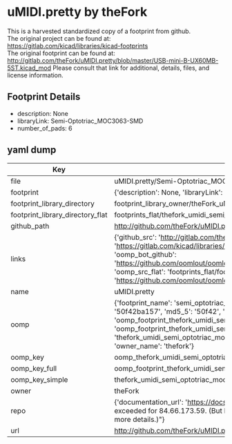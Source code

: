 # uMIDI.pretty by theFork  
This is a harvested standardized copy of a footprint from github.  
The original project can be found at:  
https://gitlab.com/kicad/libraries/kicad-footprints  
The original footprint can be found at:
http://gitlab.com/theFork/uMIDI.pretty/blob/master/USB-mini-B-UX60MB-5ST.kicad_mod
Please consult that link for additional, details, files, and license information.  
## Footprint Details
* description: None  
* libraryLink: Semi-Optotriac_MOC3063-SMD  
* number_of_pads: 6  
## yaml dump  
| Key | Value |  
| --- | --- |  
| file | uMIDI.pretty/Semi-Optotriac_MOC3063-SMD.kicad_mod |  
| footprint | {'description': None, 'libraryLink': 'Semi-Optotriac_MOC3063-SMD', 'number_of_pads': 6} |  
| footprint_library_directory | footprint_library_owner/theFork_uMIDI.pretty |  
| footprint_library_directory_flat | footprints_flat/thefork_umidi_semi_optotriac_moc3063_smd/working |  
| github_path | http://github.com/theFork/uMIDI.pretty/blob/master/Semi-Optotriac_MOC3063-SMD.kicad_mod |  
| links | {'github_src': 'http://gitlab.com/theFork/uMIDI.pretty/blob/master/USB-mini-B-UX60MB-5ST.kicad_mod', 'github_src_repo': 'https://gitlab.com/kicad/libraries/kicad-footprints', 'oomp_bot': 'footprints/thefork_umidi_semi_optotriac_moc3063_smd/working', 'oomp_bot_github': 'https://github.com/oomlout/oomlout_oomp_footprint_bot/tree/main/footprints/thefork_umidi_semi_optotriac_moc3063_smd/working', 'oomp_src_flat': 'footprints_flat/footprints_flat/thefork_umidi_semi_optotriac_moc3063_smd/working', 'oomp_src_flat_github': 'https://github.com/oomlout/oomlout_oomp_footprint_src/tree/main/footprints_flat/thefork_umidi_semi_optotriac_moc3063_smd/working'} |  
| name | uMIDI.pretty |  
| oomp | {'footprint_name': 'semi_optotriac_moc3063_smd', 'library_name': 'umidi', 'md5': '50f42ba157308acdf6d6cb9debe809bf', 'md5_10': '50f42ba157', 'md5_5': '50f42', 'md5_6': '50f42b', 'oomp_key': 'oomp_thefork_umidi_semi_optotriac_moc3063_smd', 'oomp_key_extra': 'oomp_footprint_thefork_umidi_semi_optotriac_moc3063_smd', 'oomp_key_full': 'oomp_footprint_thefork_umidi_semi_optotriac_moc3063_smd_50f42b', 'oomp_key_simple': 'thefork_umidi_semi_optotriac_moc3063_smd', 'original_filename': 'uMIDI.pretty/Semi-Optotriac_MOC3063-SMD.kicad_mod', 'owner_name': 'thefork'} |  
| oomp_key | oomp_thefork_umidi_semi_optotriac_moc3063_smd |  
| oomp_key_full | oomp_footprint_thefork_umidi_semi_optotriac_moc3063_smd |  
| oomp_key_simple | thefork_umidi_semi_optotriac_moc3063_smd |  
| owner | theFork |  
| repo | {'documentation_url': 'https://docs.github.com/rest/overview/resources-in-the-rest-api#rate-limiting', 'message': "API rate limit exceeded for 84.66.173.59. (But here's the good news: Authenticated requests get a higher rate limit. Check out the documentation for more details.)"} |  
| url | http://github.com/theFork/uMIDI.pretty |  

